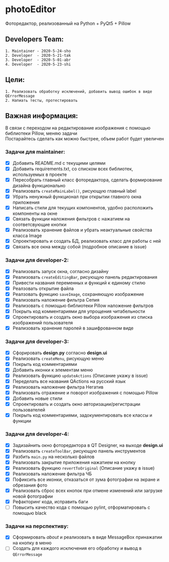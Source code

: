 # photoEditor

Фоторедактор, реализованный на Python + PyQt5 + Pillow

## Developers Team:
    1. Maintainer - 2020-5-24-sho
    2. Developer  - 2020-5-21-tak
    3. Developer  - 2020-5-01-abr
    4. Developer  - 2020-5-23-shi

## Цели:
    1. Реализовать обработку исключений, добавить вывод ошибок в виде QErrorMessage
    2. Напиать тесты, протестировать

## Важная информация:
В связи с переходом на редактирование изображения с помощью библиотеки Pillow, меняю задачи  
Постарайтесь сделать как можно быстрее, объем работ будет увеличен

### Задачи для maintainer:
* [x] Добавить README.md с текущими целями
* [x] Добавить requirements.txt, со списком всех библиотек, используемых в проекте
* [x] Пересобрать главный класс фоторедактора, сделать формирование дизайна функционально
* [x] Реализовать ```createMainLabel()```, рисующую главный label
* [x] Убрать ненужный функционал при открытии главного окна приложения
* [x] Написать стили для текущих компонентов, удобно расположить компоненты на окне
* [x] Связать функции наложения фильтров с нажатием на соответсвующие кнопки
* [x] Реализовать хранение файлов и убрать неактуальные свойства класса Image
* [x] Спроектировать и создать БД, реализовать класс для работы с ней
* [x] Связать все окна между собой (подробное описание в issue)

### Задачи для developer-2:
* [x] Реализовать запуск окна, согласно дизайну 
* [x] Реализовать ```createEditingBar```, рисующую панель редактирования
* [x] Привести названия переменных и функций к единому стилю 
* [x] Реалзовать открытие файла
* [x] Реалзовать функцию ```saveImage```, сохраняющую изображение
* [x] Реализовать наложение фильтра Сепия
* [x] Реализовать с помощью библиотеки Pillow наложение фильтров
* [x] Покрыть код комментариями для упрощения читабельности
* [x] Спроектировать и создать окно выбора изображения из списка изображений пользователя
* [x] Реализовать хранение паролей в зашифрованном виде

### Задачи для developer-3:
* [x] Сфорировать **design.py** согласно **design.ui**
* [x] Реализовать ```createMenu```, рисующую меню
* [x] Покрыть код комментариями  
* [x] Добавить иконки к элементам меню
* [x] Реализовать функцию ```updateActions``` (Описание укажу в issue)
* [x] Переделать все названия QActions на русский язык
* [x] Реализовать наложение фильтра Негатив
* [x] Реализовать отражение и поворот изображения с помощью Pillow
* [x] Добавить новые стили
* [x] Спроектировать и создать окно авторизации/регистрации пользователей
* [x] Покрыть код комментариями, задокументировать все классы и функции

### Задачи для developer-4:
* [x] Задизайнить окно фоторедактора в QT Designer, на выходе **design.ui**
* [x] Реализовать ```createToolBar```, рисующую панель инструментов
* [x] Разбить ```main.py``` на несколько файлов
* [x] Реализовать закрытие приложения нажатием на кнопку
* [x] Реализовать функцию ```revertToOriginal``` (Описание укажу в issue)
* [x] Реализовать наложение фильтра ЧБ
* [x] Пофиксить все иконки, отказаться от зума фотографии на экране и обрезания фото
* [x] Реализовать сброс всех кнопок при отмене изменений или загрузке новой фотографии
* [x] Рефакторинг кода, исправить баги
* [ ] Повысить качество кода с помощью pylint, отформатировать с помощью black

### Задачи на перспективу:
* [x] Сформировать *about* и реализовать в виде MessageBox принажатии на кнопку в меню
* [ ] Создать для каждого исключения его обработку и вывод в `QErrorMessage`
